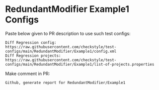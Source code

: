# RedundantModifier Example1 Configs
Paste below given to PR description to use such test configs:
```
Diff Regression config: https://raw.githubusercontent.com/checkstyle/test-configs/main/RedundantModifier/Example1/config.xml
Diff Regression projects: https://raw.githubusercontent.com/checkstyle/test-configs/main/RedundantModifier/Example1/list-of-projects.properties
```
Make comment in PR:
```
Github, generate report for RedundantModifier/Example1
```
